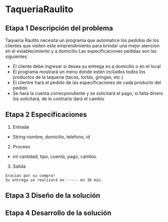 # TaqueriaRaulito

## Etapa 1 Descripción del problema 
Taqueria Raulito necesita un programa que automatice los pedidos de los clientes que visiten este emprendimiento para brindar una mejor atencion en el establecimiento y a domicilio 
Las especificaciones pedidas son las siguientes:
-  El cliente debe ingresar si desea su entrega es a domicilio o en el local 
-  El programa mostrará un menú dónde esten incluidos todos los productos de la taqueria (tacos, tortas, gringas, etc.)
-  El clientre hará el pedido de las especificaciones de cada producto del pedido 
-  Se hará la cuenta correcpondiente y se solicitará el pago, si falta dinero los solicitará, de lo contrario dará el cambio 

## Etapa 2 Especificaciones 
1. Entrada 
-  String nombre, domicilio, telefono, id 
2. Proceso
-  int cantidad, tipo, cuenta, pago, cambio.
3. Salida 
~~~
Gracias por su compra!
Su entrega se realizará en ----- en 30 min.
~~~

## Etapa 3 Diseño de la solución 

## Etapa 4 Desarrollo de la solución 
